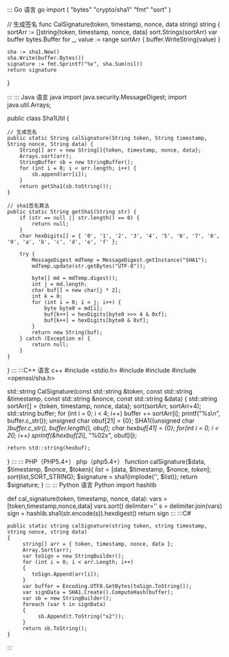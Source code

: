 <dx-codeblock>
::: Go 语言 go
import (
	"bytes"
	"crypto/sha1"
	"fmt"
	"sort"
)
 
// 生成签名
func CalSignature(token, timestamp, nonce, data string) string {
	sortArr := []string{token, timestamp, nonce, data}
	sort.Strings(sortArr)
	var buffer bytes.Buffer
	for _, value := range sortArr {
		buffer.WriteString(value)
	}

	sha := sha1.New()
	sha.Write(buffer.Bytes())
	signature := fmt.Sprintf("%x", sha.Sum(nil))
	return signature
}

:::
::: Java 语言 java
import java.security.MessageDigest;
import java.util.Arrays;

public class Sha1Util {

    // 生成签名
    public static String calSignature(String token, String timestamp, String nonce, String data) {
        String[] arr = new String[]{token, timestamp, nonce, data};
        Arrays.sort(arr);
        StringBuffer sb = new StringBuffer();
        for (int i = 0; i < arr.length; i++) {
            sb.append(arr[i]);
        }
        return getSha1(sb.toString());
    }

    // sha1签名算法
    public static String getSha1(String str) {
        if (str == null || str.length() == 0) {
            return null;
        }
        char hexDigits[] = { '0', '1', '2', '3', '4', '5', '6', '7', '8', '9', 'a', 'b', 'c', 'd', 'e', 'f' };

        try {
            MessageDigest mdTemp = MessageDigest.getInstance("SHA1");
            mdTemp.update(str.getBytes("UTF-8"));

            byte[] md = mdTemp.digest();
            int j = md.length;
            char buf[] = new char[j * 2];
            int k = 0;
            for (int i = 0; i < j; i++) {
                byte byte0 = md[i];
                buf[k++] = hexDigits[byte0 >>> 4 & 0xf];
                buf[k++] = hexDigits[byte0 & 0xf];
            }
            return new String(buf);
        } catch (Exception e) {
            return null;
        }
    }
}
:::
:::C++ 语言 c++
#include <stdio.h>
#include <string>
#include <algorithm>
#include <openssl/sha.h>

std::string CalSignature(const std::string &token, const std::string &timestamp, const std::string &nonce, const std::string &data)
{
    std::string sortArr[] = {token, timestamp, nonce, data};
    sort(sortArr, sortArr+4);
    std::string buffer;
    for (int i = 0; i < 4; i++)
        buffer += sortArr[i];
    printf("%s\n", buffer.c_str());
	unsigned char obuf[21] = {0};
    SHA1((unsigned char *)buffer.c_str(), buffer.length(), obuf);
    char hexbuf[41] = {0};
    for(int i = 0; i < 20; i++)
        sprintf(&hexbuf[2*i], "%02x", obuf[i]);

    return std::string(hexbuf);
}
:::
::: PHP（PHP5.4+） php（php5.4+）
function calSignature($data, $timestamp, $nonce, $token){
    $list = [$data, $timestamp, $nonce, $token];
    sort($list,SORT_STRING);
    $signature = sha1(implode('', $list));
    return  $signature;
}
:::
::: Python 语言 Python
import hashlib
 
def cal_signature(token, timestamp, nonce, data):
	vars = [token,timestamp,nonce,data]
	vars.sort()
	delimiter=''
	s = delimiter.join(vars)
	sign = hashlib.sha1(str.encode(s)).hexdigest()
	return sign
:::
:::C#
```
public static string calSignature(string token, string timestamp, string nonce, string data)
{
     string[] arr = { token, timestamp, nonce, data };
     Array.Sort(arr);
     var toSign = new StringBuilder();
     for (int i = 0; i < arr.Length; i++)
     {
        toSign.Append(arr[i]);
     }
     var buffer = Encoding.UTF8.GetBytes(toSign.ToString());
     var signData = SHA1.Create().ComputeHash(buffer);
     var sb = new StringBuilder();
     foreach (var t in signData)
     {
          sb.Append(t.ToString("x2"));
     }
     return sb.ToString();
}
```
:::
</dx-codeblock>





